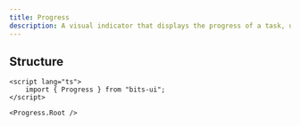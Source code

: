 ```yaml
---
title: Progress
description: A visual indicator that displays the progress of a task, usually in the form of a progress bar.
---
```


## Structure

```svelte
<script lang="ts">
	import { Progress } from "bits-ui";
</script>

<Progress.Root />
```
